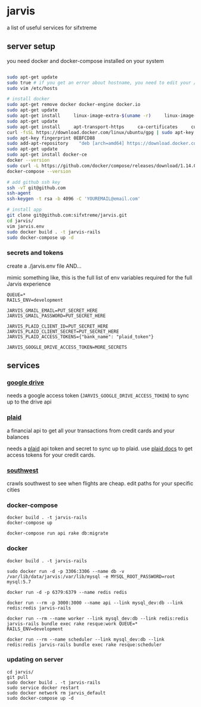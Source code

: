 # jarvis

a list of useful services for sifxtreme

## server setup

you need docker and docker-compose installed on your system

```bash

sudo apt-get update
sudo true # if you get an error about hostname, you need to edit your /etc/hosts file (https://askubuntu.com/questions/59458/error-message-when-i-run-sudo-unable-to-resolve-host-none)
sudo vim /etc/hosts

# install docker
sudo apt-get remove docker docker-engine docker.io
sudo apt-get update
sudo apt-get install     linux-image-extra-$(uname -r)     linux-image-extra-virtual
sudo apt-get update
sudo apt-get install     apt-transport-https     ca-certificates     curl     software-properties-common
curl -fsSL https://download.docker.com/linux/ubuntu/gpg | sudo apt-key add -
sudo apt-key fingerprint 0EBFCD88
sudo add-apt-repository    "deb [arch=amd64] https://download.docker.com/linux/ubuntu $(lsb_release -cs) stable"
sudo apt-get update
sudo apt-get install docker-ce
docker --version
sudo curl -L https://github.com/docker/compose/releases/download/1.14.0/docker-compose-`uname -s`-`uname -m` > /usr/local/bin/docker-compose
docker-compose --version

# add github ssh key
ssh -vT git@github.com
ssh-agent
ssh-keygen -t rsa -b 4096 -C 'YOUREMAIL@email.com'

# install app
git clone git@github.com:sifxtreme/jarvis.git
cd jarvis/
vim jarvis.env
sudo docker build . -t jarvis-rails
sudo docker-compose up -d
```

### secrets and tokens

create a ./jarvis.env file
AND...

mimic something like, this is the full list of env variables required for the full Jarvis experience
```
QUEUE=* 
RAILS_ENV=development

JARVIS_GMAIL_EMAIL=PUT_SECRET_HERE
JARVIS_GMAIL_PASSWORD=PUT_SECRET_HERE

JARVIS_PLAID_CLIENT_ID=PUT_SECRET_HERE
JARVIS_PLAID_CLIENT_SECRET=PUT_SECRET_HERE
JARVIS_PLAID_ACCESS_TOKENS={"bank_name": "plaid_token"}

JARVIS_GOOGLE_DRIVE_ACCESS_TOKEN=MORE_SECRETS
```

## services

### [google drive](app/lib/google_drive)

needs a google access token (`JARVIS_GOOGLE_DRIVE_ACCESS_TOKEN`) to sync up to the drive api

### [plaid](docs/plaid.md)

a financial api to get all your transactions from credit cards and your balances

needs a [plaid](https://plaid.com/) api token and secret to sync up to plaid. use [plaid docs](https://plaid.com/docs/api/) to get access tokens for your credit cards.

### [southwest](app/lib/southwest)

crawls southwest to see when flights are cheap. edit paths for your specific cities

### docker-compose

```
docker build . -t jarvis-rails
docker-compose up

docker-compose run api rake db:migrate
```

### docker

```
docker build . -t jarvis-rails

sudo docker run -d -p 3306:3306 --name db -v /var/lib/data/jarvis:/var/lib/mysql -e MYSQL_ROOT_PASSWORD=root mysql:5.7

docker run -d -p 6379:6379 --name redis redis

docker run --rm -p 3000:3000 --name api --link mysql_dev:db --link redis:redis jarvis-rails

docker run --rm --name worker --link mysql_dev:db --link redis:redis jarvis-rails bundle exec rake resque:work QUEUE=* RAILS_ENV=development

docker run --rm --name scheduler --link mysql_dev:db --link redis:redis jarvis-rails bundle exec rake resque:scheduler
```

### updating on server

```
cd jarvis/
git pull
sudo docker build . -t jarvis-rails
sudo service docker restart
sudo docker network rm jarvis_default
sudo docker-compose up -d
```
